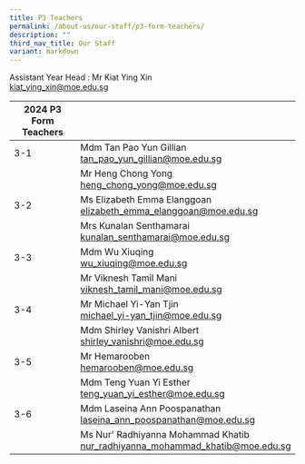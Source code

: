 ```yaml
---
title: P3 Teachers
permalink: /about-us/our-staff/p3-form-teachers/
description: ""
third_nav_title: Our Staff
variant: markdown
---
```

Assistant Year Head : Mr Kiat Ying Xin
<br>
<a href="mailto:kiat_ying_xin@moe.edu.sg">kiat_ying_xin@moe.edu.sg</a>
<br>

| 2024 P3 Form Teachers | |
| -------- | -------- |
| 3-1    | Mdm Tan Pao Yun Gillian<br> <a href="mailto:tan_pao_yun_gillian@moe.edu.sg">tan_pao_yun_gillian@moe.edu.sg</a>    |   |
|      | Mr Heng Chong Yong     <br> <a href="mailto:heng_chong_yong@moe.edu.sg">heng_chong_yong@moe.edu.sg</a>     |    |
| 3-2    | Ms Elizabeth Emma Elanggoan  <br><a href="mailto:elizabeth_emma_elanggoan@moe.edu.sg">elizabeth_emma_elanggoan@moe.edu.sg</a>    |   |
|     | Mrs Kunalan Senthamarai    <br><a href="mailto:kunalan_senthamarai@moe.edu.sg">kunalan_senthamarai@moe.edu.sg</a>    |   |
| 3-3   | Mdm Wu Xiuqing   <br><a href="mailto:wu_xiuqing@moe.edu.sg">wu_xiuqing@moe.edu.sg</a>   |     |
|      | Mr Viknesh Tamil Mani   <br> <a href="mailto:viknesh_tamil_mani@moe.edu.sg">viknesh_tamil_mani@moe.edu.sg</a>   |      |
| 3-4     | Mr Michael Yi-Yan Tjin    <br> <a href="mailto:michael_yi-yan_tjin@moe.edu.sg">michael_yi-yan_tjin@moe.edu.sg</a>    |      |
|      | Mdm Shirley Vanishri Albert   <br> <a href="mailto:shirley_vanishri@moe.edu.sg">shirley_vanishri@moe.edu.sg</a>     |   |
| 3-5     | Mr Hemarooben  <br> <a href="mailto:hemarooben@moe.edu.sg">hemarooben@moe.edu.sg</a>  |     |
|      | Mdm Teng Yuan Yi Esther <br> <a href="mailto:teng_yuan_yi_esther@moe.edu.sg">teng_yuan_yi_esther@moe.edu.sg</a>   |     |
|3-6      | Mdm Laseina Ann Poospanathan   <br> <a href="mailto:laseina_ann_poospanathan@moe.edu.sg">laseina_ann_poospanathan@moe.edu.sg</a>   |     |
|      | Ms Nur' Radhiyanna Mohammad Khatib  <br> <a href="mailto:nur_radhiyanna_mohammad_khatib@moe.edu.sg">nur_radhiyanna_mohammad_khatib@moe.edu.sg</a>  |     |
